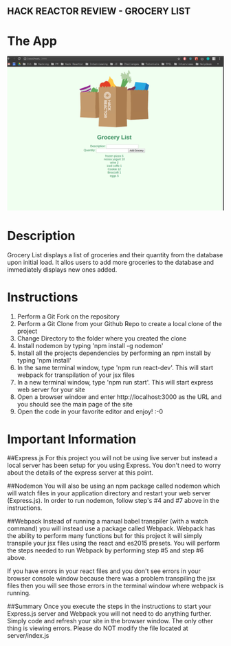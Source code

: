 ## HACK REACTOR REVIEW - GROCERY LIST

# The App
![picture](client/dist/HackReactorReview_GroceryList.png) 

# Description
Grocery List displays a list of groceries and their quantity from the database upon initial load.
It allos users to add more groceries to the database and immediately displays new ones added.

# Instructions
1. Perform a Git Fork on the repository
2. Perform a Git Clone from your Github Repo to create a local clone of the project
3. Change Directory to the folder where you created the clone
4. Install nodemon by typing 'npm install -g nodemon'
5. Install all the projects dependencies by performing an npm install by typing 'npm install'
6. In the same terminal window, type 'npm run react-dev'. This will start webpack for transpilation of your jsx files
7. In a new terminal window, type 'npm run start'. This will start express web server for your site
8. Open a browser window and enter http://localhost:3000 as the URL and you should see the main page of the site
9. Open the code in your favorite editor and enjoy! :-0


# Important Information

##Express.js
For this project you will not be using live server but instead a local server has been setup for you
using Express. You don't need to worry about the details of the express server at this point. 

##Nodemon
You will also be using an npm package called nodemon which will watch files in your application directory
and restart your web server (Express.js). In order to run nodemon, follow step's #4 and #7 above in the instructions.

##Webpack
Instead of running a manual babel transpiler (with a watch command) you will instead use a package called Webpack.
Webpack has the ability to perform many functions but for this project it will simply transpile your jsx files
using the react and es2015 presets. You will perform the steps needed to run Webpack by performing
step #5 and step #6 above.

If you have errors in your react files and you don't see errors in your browser console window because there was
a problem transpiling the jsx files then you will see those errors in the terminal window where webpack is running.

##Summary 
Once you execute the steps in the instructions to start your Express.js server and Webpack you will not need to 
do anything further. Simply code and refresh your site in the browser window. The only other thing is viewing errors.
Please do NOT modify the file located at server/index.js



